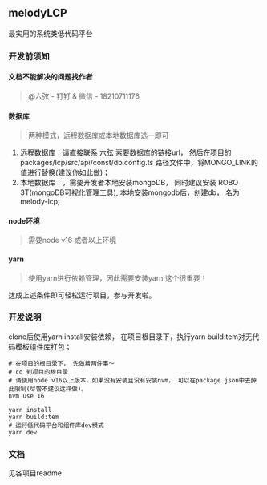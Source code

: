 ## melodyLCP

最实用的系统类低代码平台

### 开发前须知

#### 文档不能解决的问题找作者

> @六弦 - 钉钉 & 微信 - 18210711176

#### 数据库

> 两种模式，远程数据库或本地数据库选一即可

1. 远程数据库：请直接联系 六弦 索要数据库的链接url， 然后在项目的 packages/lcp/src/api/const/db.config.ts 路径文件中，将MONGO_LINK的值进行替换(建议你如此做)；
2. 本地数据库：，需要开发者本地安装mongoDB， 同时建议安装 ROBO 3T(mongoDB可视化管理工具), 本地安装mongodb后，创建db， 名为 melody-lcp;

#### node环境

> 需要node v16 或者以上环境

#### yarn

> 使用yarn进行依赖管理，因此需要安装yarn,这个很重要！

达成上述条件即可轻松运行项目，参与开发啦。

### 开发说明

clone后使用yarn install安装依赖， 在项目根目录下，执行yarn build:tem对无代码模板组件库打包；

```shell
# 在项目的根目录下， 先做着两件事～
# cd 到项目的根目录
# 请使用node v16以上版本，如果没有安装且没有安装nvm， 可以在package.json中去掉此限制(尽管不建议这样做)。
nvm use 16

yarn install
yarn build:tem
# 运行低代码平台和组件库dev模式
yarn dev
```

### 文档

见各项目readme
